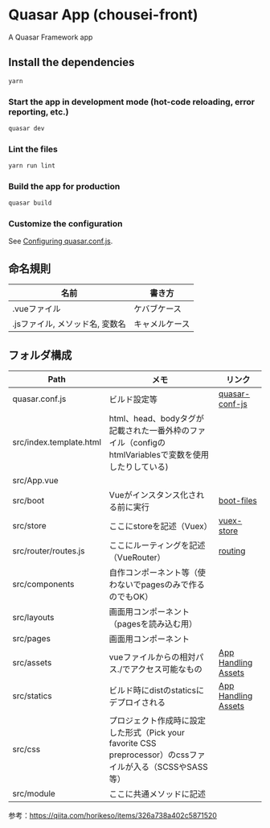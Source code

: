 # Quasar App (chousei-front)

A Quasar Framework app

## Install the dependencies
```bash
yarn
```

### Start the app in development mode (hot-code reloading, error reporting, etc.)
```bash
quasar dev
```

### Lint the files
```bash
yarn run lint
```

### Build the app for production
```bash
quasar build
```

### Customize the configuration
See [Configuring quasar.conf.js](https://quasar.dev/quasar-cli/quasar-conf-js).

## 命名規則
| 名前 | 書き方 |
| --- | --- |
| .vueファイル | ケバブケース |
| .jsファイル, メソッド名, 変数名 | キャメルケース |

## フォルダ構成
| Path	| メモ	| リンク|
| --- | --- | --- |
| quasar.conf.js |	ビルド設定等|	[quasar-conf-js](https://quasar.dev/quasar-cli/quasar-conf-js) |
| src/index.template.html|	html、head、bodyタグが記載された一番外枠のファイル（configのhtmlVariablesで変数を使用したりしている)|	 |
| src/App.vue||		 |
| src/boot|	Vueがインスタンス化される前に実行|	[boot-files](https://quasar.dev/quasar-cli/cli-documentation/boot-files) |
| src/store|	ここにstoreを記述（Vuex）|	[vuex-store](https://quasar.dev/quasar-cli/cli-documentation/vuex-store) |
| src/router/routes.js|	ここにルーティングを記述（VueRouter）|	[routing](https://quasar.dev/quasar-cli/cli-documentation/routing) |
| src/components|	自作コンポーネント等（使わないでpagesのみで作るのでもOK）|	 |
| src/layouts|	画面用コンポーネント（pagesを読み込む用）|	 |
| src/pages|	画面用コンポーネント|	 |
| src/assets|	vueファイルからの相対パス./でアクセス可能なもの|[	App Handling Assets](https://quasar.dev/quasar-cli/cli-documentation/handling-assets) |
| src/statics|	ビルド時にdistのstaticsにデプロイされる|	[App Handling Assets](https://quasar.dev/quasar-cli/cli-documentation/handling-assets) |
| src/css|	プロジェクト作成時に設定した形式（Pick your favorite CSS preprocessor）のcssファイルが入る（SCSSやSASS等）|	  |
| src/module|	ここに共通メソッドに記述　|	  |
参考：https://qiita.com/horikeso/items/326a738a402c5871520
